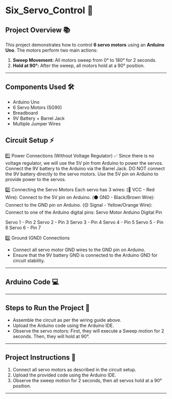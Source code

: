 # Six_Servo_Control 🤖

## Project Overview 📚
This project demonstrates how to control **6 servo motors** using an **Arduino Uno**. The motors perform two main actions:  
1. **Sweep Movement:** All motors sweep from 0° to 180° for 2 seconds.  
2. **Hold at 90°:** After the sweep, all motors hold at a 90° position.

---

## Components Used 🛠️
- Arduino Uno
- 6 Servo Motors (SG90)
- Breadboard
- 9V Battery + Barrel Jack
- Multiple Jumper Wires

## Circuit Setup ⚡

1️⃣ Power Connections (Without Voltage Regulator)
✅ Since there is no voltage regulator, we will use the 5V pin from Arduino to power the servos.
Connect the 9V battery to the Arduino via the Barrel Jack.
DO NOT connect the 9V battery directly to the servo motors.
Use the 5V pin on Arduino to provide power to the servos. 

2️⃣ Connecting the Servo Motors
Each servo has 3 wires:
(🔴 VCC - Red Wire):
Connect to the 5V pin on Arduino.
(⚫ GND - Black/Brown Wire):
Connect to the GND pin on Arduino.
(🟡 Signal - Yellow/Orange Wire):
Connect to one of the Arduino digital pins:
Servo Motor
Arduino Digital Pin

Servo 1 - Pin 2
Servo 2 - Pin 3
Servo 3 - Pin 4
Servo 4 - Pin 5
Servo 5 - Pin 6
Servo 6 - Pin 7 

3️⃣ Ground (GND) Connections
- Connect all servo motor GND wires to the GND pin on Arduino.
- Ensure that the 9V battery GND is connected to the Arduino GND for circuit stability.
---
## Arduino Code 💻
------

## Steps to Run the Project 📌

- Assemble the circuit as per the wiring guide above.
- Upload the Arduino code using the Arduino IDE.
- Observe the servo motors:
First, they will execute a Sweep motion for 2 seconds.
Then, they will hold at 90°.
-------

## Project Instructions 🚀
1. Connect all servo motors as described in the circuit setup.  
2. Upload the provided code using the Arduino IDE.  
3. Observe the sweep motion for 2 seconds, then all servos hold at a 90° position.  

---


